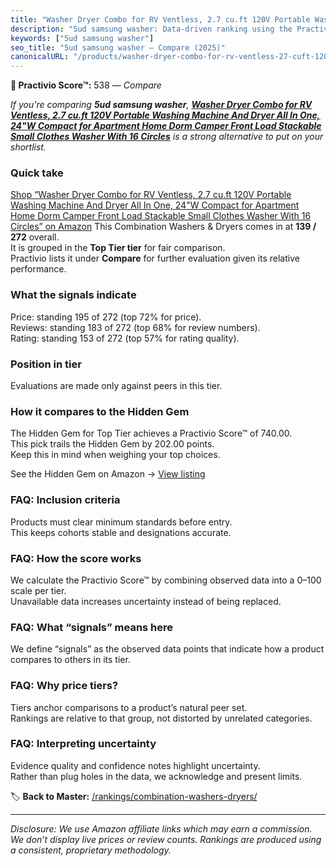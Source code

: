 ```yaml
---
title: "Washer Dryer Combo for RV Ventless, 2.7 cu.ft 120V Portable Washing Machine And Dryer All In One, 24\"W Compact for Apartment Home Dorm Camper Front Load Stackable Small Clothes Washer With 16 Circles"
description: "5ud samsung washer: Data-driven ranking using the Practivio Score™. Positioned by quality, value, demand, findability, momentum."
keywords: ["5ud samsung washer"]
seo_title: "5ud samsung washer — Compare (2025)"
canonicalURL: "/products/washer-dryer-combo-for-rv-ventless-27-cuft-120v-portable-washing-machine-and-dryer-all-in-one-24w-compact-for-apartment-home-dorm-camper-front-load-stackable-small-clothes-washer-with-16-circles-B0CGLSKQRR/"
---
```


**🛒 Practivio Score™:** 538 — _Compare_


*If you're comparing **5ud samsung washer**, **[Washer Dryer Combo for RV Ventless, 2.7 cu.ft 120V Portable Washing Machine And Dryer All In One, 24"W Compact for Apartment Home Dorm Camper Front Load Stackable Small Clothes Washer With 16 Circles](https://www.amazon.com/dp/B0CGLSKQRR?tag=practivio-20)** is a strong alternative to put on your shortlist.*
### Quick take
[Shop “Washer Dryer Combo for RV Ventless, 2.7 cu.ft 120V Portable Washing Machine And Dryer All In One, 24"W Compact for Apartment Home Dorm Camper Front Load Stackable Small Clothes Washer With 16 Circles” on Amazon](https://www.amazon.com/dp/B0CGLSKQRR?tag=practivio-20)
This Combination Washers & Dryers comes in at **139 / 272** overall.  
It is grouped in the **Top Tier tier** for fair comparison.  
Practivio lists it under **Compare** for further evaluation given its relative performance.

### What the signals indicate
Price: standing 195 of 272 (top 72% for price).  
Reviews: standing 183 of 272 (top 68% for review numbers).  
Rating: standing 153 of 272 (top 57% for rating quality).  

### Position in tier
Evaluations are made only against peers in this tier.

### How it compares to the Hidden Gem
The Hidden Gem for Top Tier achieves a Practivio Score™ of 740.00.  
This pick trails the Hidden Gem by 202.00 points.  
Keep this in mind when weighing your top choices.  

See the Hidden Gem on Amazon → [View listing](https://www.amazon.com/dp/B0C72WLSJ1?tag=practivio-20)

### FAQ: Inclusion criteria
Products must clear minimum standards before entry.  
This keeps cohorts stable and designations accurate.

### FAQ: How the score works
We calculate the Practivio Score™ by combining observed data into a 0–100 scale per tier.  
Unavailable data increases uncertainty instead of being replaced.

### FAQ: What “signals” means here
We define “signals” as the observed data points that indicate how a product compares to others in its tier.

### FAQ: Why price tiers?
Tiers anchor comparisons to a product’s natural peer set.  
Rankings are relative to that group, not distorted by unrelated categories.

### FAQ: Interpreting uncertainty
Evidence quality and confidence notes highlight uncertainty.  
Rather than plug holes in the data, we acknowledge and present limits.

<!-- Missing template for Compare/CompareWithinPriceClass -->


🏷️ **Back to Master:** [/rankings/combination-washers-dryers/](/rankings/combination-washers-dryers/)

---
_Disclosure: We use Amazon affiliate links which may earn a commission. We don’t display live prices or review counts. Rankings are produced using a consistent, proprietary methodology._
